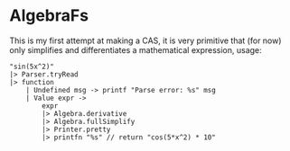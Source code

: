 # AlgebraFs
This is my first attempt at making a CAS, it is very primitive that (for now) only simplifies and differentiates a mathematical expression, usage:
```
"sin(5x^2)"
|> Parser.tryRead 
|> function 
    | Undefined msg -> printf "Parse error: %s" msg
    | Value expr -> 
        expr
        |> Algebra.derivative
        |> Algebra.fullSimplify
        |> Printer.pretty
        |> printfn "%s" // return "cos(5*x^2) * 10"
```
